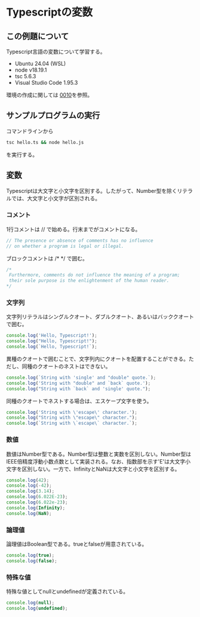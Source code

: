 # Typescriptの変数
## この例題について

Typescript言語の変数について学習する。
- Ubuntu 24.04 (WSL)
- node v18.19.1
- tsc 5.6.3
- Visual Studio Code 1.95.3

環境の作成に関しては [0010](../0010_install_nodejs/README.md)を参照。
## サンプルプログラムの実行
コマンドラインから
```sh
tsc hello.ts && node hello.js
```
を実行する。
## 変数
Typescriptは大文字と小文字を区別する。したがって、Number型を除くリテラルでは、大文字と小文字が区別される。
### コメント
1行コメントは // で始める。行末までがコメントになる。
```ts
// The presence or absence of comments has no influence 
// on whether a program is legal or illegal.
```
ブロックコメントは /* */ で囲む。

```ts
/*
 Furthermore, comments do not influence the meaning of a program; 
 their sole purpose is the enlightenment of the human reader.
*/
```
### 文字列
文字列リテラルはシングルクオート、ダブルクオート、あるいはバッククオートで囲む。
```ts
console.log('Hello, Typescript!');
console.log("Hello, Typescript!");
console.log(`Hello, Typescript!`);
```
異種のクオートで囲むことで、文字列内にクオートを配置することができる。ただし、同種のクオートのネストはできない。
```ts
console.log(`String with 'single' and "double" quote.`);
console.log('String with "double" and `back` quote.');
console.log("String with `back` and 'single' quote.");
```
同種のクオートでネストする場合は、エスケープ文字を使う。
```ts
console.log('String with \'escape\' character.');
console.log("String with \"escape\" character.");
console.log(`String with \`escape\` character.`);
```

### 数値
数値はNumber型である。Number型は整数と実数を区別しない。Number型はIEEE倍精度浮動小数点数として実装される。なお、指数部を示す'E'は大文字小文字を区別しない。一方で、InfinityとNaNは大文字と小文字を区別する。
```ts
console.log(42);
console.log(-42);
console.log(3.14);
console.log(6.022E-23);
console.log(6.022e-23);
console.log(Infinity);
console.log(NaN);
```
### 論理値
論理値はBoolean型である。trueとfalseが用意されている。
```ts
console.log(true);
console.log(false);
```

### 特殊な値
特殊な値としてnullとundefinedが定義されている。
```ts
console.log(null);
console.log(undefined);
```
